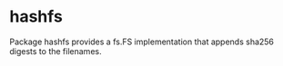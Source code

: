 # hashfs

Package hashfs provides a fs.FS implementation that
appends sha256 digests to the filenames.
